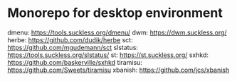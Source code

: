 # Monorepo for desktop environment

dmenu: https://tools.suckless.org/dmenu/
dwm: https://dwm.suckless.org/
herbe: https://github.com/dudik/herbe
sct: https://github.com/mgudemann/sct
slstatus: https://tools.suckless.org/slstatus/
st: https://st.suckless.org/
sxhkd: https://github.com/baskerville/sxhkd
tiramisu: https://github.com/Sweets/tiramisu
xbanish: https://github.com/jcs/xbanish
